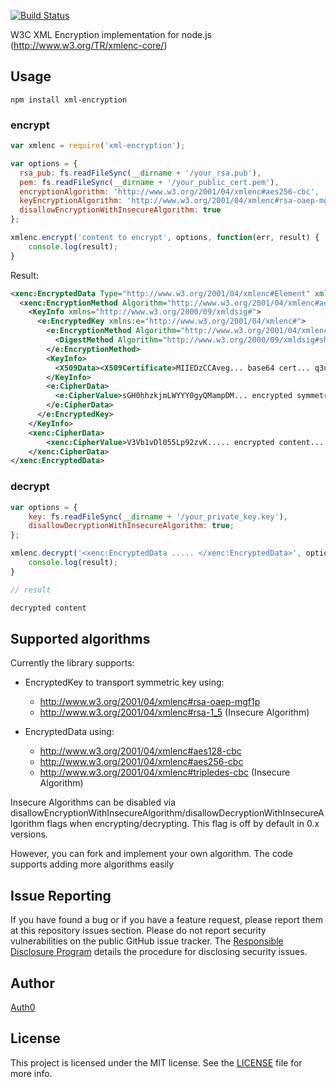 [![Build Status](https://travis-ci.org/auth0/node-xml-encryption.png)](https://travis-ci.org/auth0/node-xml-encryption)

W3C XML Encryption implementation for node.js (http://www.w3.org/TR/xmlenc-core/)

## Usage

    npm install xml-encryption

### encrypt

~~~js
var xmlenc = require('xml-encryption');

var options = {
  rsa_pub: fs.readFileSync(__dirname + '/your_rsa.pub'),
  pem: fs.readFileSync(__dirname + '/your_public_cert.pem'),
  encryptionAlgorithm: 'http://www.w3.org/2001/04/xmlenc#aes256-cbc',
  keyEncryptionAlgorithm: 'http://www.w3.org/2001/04/xmlenc#rsa-oaep-mgf1p',
  disallowEncryptionWithInsecureAlgorithm: true
};

xmlenc.encrypt('content to encrypt', options, function(err, result) {
    console.log(result);
}
~~~

Result:
~~~xml
<xenc:EncryptedData Type="http://www.w3.org/2001/04/xmlenc#Element" xmlns:xenc="http://www.w3.org/2001/04/xmlenc#">
  <xenc:EncryptionMethod Algorithm="http://www.w3.org/2001/04/xmlenc#aes-256-cbc" />
    <KeyInfo xmlns="http://www.w3.org/2000/09/xmldsig#">
      <e:EncryptedKey xmlns:e="http://www.w3.org/2001/04/xmlenc#">
        <e:EncryptionMethod Algorithm="http://www.w3.org/2001/04/xmlenc#rsa-oaep-mgf1p">
          <DigestMethod Algorithm="http://www.w3.org/2000/09/xmldsig#sha1" />
        </e:EncryptionMethod>
        <KeyInfo>
          <X509Data><X509Certificate>MIIEDzCCAveg... base64 cert... q3uaLvlAUo=</X509Certificate></X509Data>
        </KeyInfo>
        <e:CipherData>
          <e:CipherValue>sGH0hhzkjmLWYYY0gyQMampDM... encrypted symmetric key ...gewHMbtZafk1MHh9A==</e:CipherValue>
        </e:CipherData>
      </e:EncryptedKey>
    </KeyInfo>
    <xenc:CipherData>
        <xenc:CipherValue>V3Vb1vDl055Lp92zvK..... encrypted content.... kNzP6xTu7/L9EMAeU</xenc:CipherValue>
    </xenc:CipherData>
</xenc:EncryptedData>
~~~

### decrypt

~~~js
var options = {
    key: fs.readFileSync(__dirname + '/your_private_key.key'),
    disallowDecryptionWithInsecureAlgorithm: true;
};

xmlenc.decrypt('<xenc:EncryptedData ..... </xenc:EncryptedData>', options, function(err, result) {
    console.log(result);
}

// result

decrypted content
~~~

## Supported algorithms

Currently the library supports:

* EncryptedKey to transport symmetric key using:
  * http://www.w3.org/2001/04/xmlenc#rsa-oaep-mgf1p
  * http://www.w3.org/2001/04/xmlenc#rsa-1_5 (Insecure Algorithm)

* EncryptedData using:
  * http://www.w3.org/2001/04/xmlenc#aes128-cbc
  * http://www.w3.org/2001/04/xmlenc#aes256-cbc
  * http://www.w3.org/2001/04/xmlenc#tripledes-cbc (Insecure Algorithm)

Insecure Algorithms can be disabled via disallowEncryptionWithInsecureAlgorithm/disallowDecryptionWithInsecureAlgorithm flags when encrypting/decrypting. This flag is off by default in 0.x versions.

However, you can fork and implement your own algorithm. The code supports adding more algorithms easily

## Issue Reporting

If you have found a bug or if you have a feature request, please report them at this repository issues section. Please do not report security vulnerabilities on the public GitHub issue tracker. The [Responsible Disclosure Program](https://auth0.com/whitehat) details the procedure for disclosing security issues.

## Author

[Auth0](auth0.com)

## License

This project is licensed under the MIT license. See the [LICENSE](LICENSE) file for more info.
